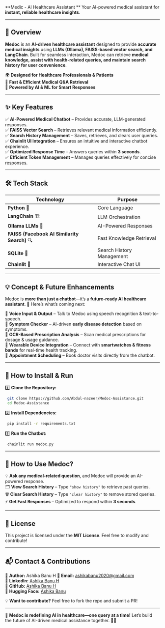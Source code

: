 **Medic - AI Healthcare Assistant **
Your AI-powered medical assistant for **instant, reliable healthcare insights**.  
 

---

## **🌟 Overview**  
**Medoc** is an **AI-driven healthcare assistant** designed to provide **accurate medical insights** using **LLMs (Ollama), FAISS-based vector search, and LangChain**. Built for seamless interaction, Medoc can retrieve **medical knowledge, assist with health-related queries, and maintain search history for user convenience**.  

🌍 **Designed for Healthcare Professionals & Patients**  
🚀 **Fast & Efficient Medical Q&A Retrieval**  
🧠 **Powered by AI & ML for Smart Responses**  

---

## **✨ Key Features**  

✅ **AI-Powered Medical Chatbot** – Provides accurate, LLM-generated responses.  
✅ **FAISS Vector Search** – Retrieves relevant medical information efficiently.  
✅ **Search History Management** – Saves, retrieves, and clears user queries.  
✅ **Chainlit UI Integration** – Ensures an intuitive and interactive chatbot experience.  
✅ **Optimized Response Time** – Answers queries within **3 seconds**.  
✅ **Efficient Token Management** – Manages queries effectively for concise responses.  

---

## **🛠 Tech Stack**  

| Technology | Purpose |
|------------|---------|
| **Python** 🐍 | Core Language |
| **LangChain** 🏗️ | LLM Orchestration |
| **Ollama LLMs** 🧠 | AI-Powered Responses |
| **FAISS (Facebook AI Similarity Search)** 🔍 | Fast Knowledge Retrieval |
| **SQLite** 💾 | Search History Management |
| **Chainlit** 🎨 | Interactive Chat UI |

---

## **💡 Concept & Future Enhancements**  

Medoc is **more than just a chatbot**—it’s a **future-ready AI healthcare assistant**. 🚀 Here’s what’s coming next:  

🔹 **Voice Input & Output** – Talk to Medoc using speech recognition & text-to-speech.  
🔹 **Symptom Checker** – AI-driven **early disease detection** based on symptoms.  
🔹 **OCR-Based Prescription Analysis** – Scan medical prescriptions for dosage & usage guidance.  
🔹 **Wearable Device Integration** – Connect with **smartwatches & fitness bands** for real-time health tracking.  
🔹 **Appointment Scheduling** – Book doctor visits directly from the chatbot.  

---

## **📌 How to Install & Run**  

1️⃣ **Clone the Repository:**  
```bash
 git clone https://github.com/Abdul-nazeer/Medoc-Assistance.git
 cd Medoc-Assistance
```

2️⃣ **Install Dependencies:**  
```bash
 pip install -r requirements.txt
```

3️⃣ **Run the Chatbot:**  
```bash
 chainlit run medoc.py
```

---

## **💬 How to Use Medoc?**  

💡 **Ask any medical-related question**, and Medoc will provide an AI-powered response.  
🗂️ **View Search History** – Type `"show history"` to retrieve past queries.  
🗑️ **Clear Search History** – Type `"clear history"` to remove stored queries.  
⚡ **Get Fast Responses** – Optimized to respond within **3 seconds**.  

---

## **📜 License**  
This project is licensed under the **MIT License**. Feel free to modify and contribute!  

---

## **📬 Contact & Contributions**  
👤 **Author:** Ashika Banu H 
📧 **Email:** ashikabanu2020@gmail.com  
🔗 **LinkedIn:** [Ashika Banu H](https://www.linkedin.com/in/ashika-banu-hidhayathullah-7b7b942a0/)  
🐍 **GitHub:** [Ashika Banu H](https://github.com/ashika-banu)  
🤗 **Hugging Face:** [Ashika Banu](https://huggingface.co/Ashika-banu)  

💡 **Want to contribute?** Feel free to fork the repo and submit a PR!  

---

🚀 **Medoc is redefining AI in healthcare—one query at a time!** Let’s build the future of AI-driven medical assistance together. 💉🤖  
